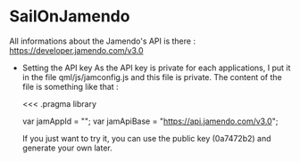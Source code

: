 # SailOnJamendo

All informations about the Jamendo's API is there : https://developer.jamendo.com/v3.0

* Setting the API key
    As the API key is private for each applications, I put it in the file qml/js/jamconfig.js and this file is private. The content of the file is something like that :

    <<<
    .pragma library

    var jamAppId = "<key id>";
    var jamApiBase = "https://api.jamendo.com/v3.0";
    >>>

    If you just want to try it, you can use the public key (0a7472b2) and generate your own later.

